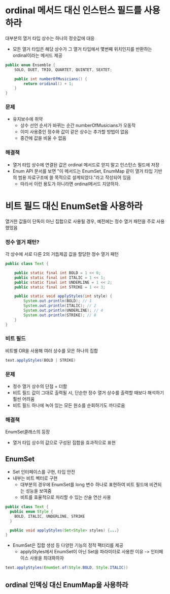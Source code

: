 # ordinal 메서드 대신 인스턴스 필드를 사용하라
대부분의 열거 타입 상수는 하나의 정숫값에 대응
+ 모든 열거 타입은 해당 상수가 그 열거 타입에서 몇번째 위치인지를 반환하는 ordinal이라는 메서드 제공
```java
public enum Ensemble {
    SOLO, DUET, TRIO, QUARTET, QUINTET, SEXTET;

    public int numberOfMusicians() {
        return oridinal() + 1;
    }
}
```
### 문제
+ 유지보수에 취약
  + 상수 선언 순서가 바뀌는 순간 numberOfMusicians가 오동작
  + 이미 사용중인 정수와 값이 같은 상수는 추가할 방법이 없음
  + 중간에 값을 비울 수 없음

### 해결책
+ 열거 타입 상수에 연결된 값은 ordinal 메서드로 얻지 말고 인스턴스 필드에 저장
+ Enum API 문서를 보면 "이 메서드는 EnumSet, EnumMap 같이 열거 타입 기반의 범용 자료구조에 쓸 목적으로 설계되었다."라고 작성되어 있음
  + 따라서 이런 용도가 아니라면 ordinal메서드 지양하자.

# 비트 필드 대신 EnumSet을 사용하라
열거한 값들이 단독이 아닌 집합으로 사용될 경우, 예전에는 정수 열거 패턴을 주로 사용했었음
### 정수 열거 패턴?
각 상수에 서로 다른 2의 거듭제곱 값을 할당한 정수 열거 패턴
```java
public class Text {

    public static final int BOLD = 1 << 0;
    public static final int ITALIC = 1 << 1;
    public static final int UNDERLINE = 1 << 2;
    public static final int STRIKE = 1 << 3;

    public static void applyStyles(int style) {
        System.out.println(BOLD); // 1
        System.out.println(ITALIC); // 2 
        System.out.println(UNDERLINE); // 4
        System.out.println(STRIKE); // 8
    }
}
```

### 비트 필드
비트별 OR을 사용해 여러 상수를 모은 하나의 집합
```java
text.applyStyles(BOLD | STRIKE)
```
### 문제
+ 정수 열거 상수의 단점 + 더함
+ 비트 필드 값이 그대로 출력될 시, 단순한 정수 열거 상수를 출력할 때보다 해석하기 훨씬 어려움
+ 비트 필드 하나에 녹아 있는 모든 원소를 순회하기도 까다로움

### 해결책 
EnumSet클래스의 등장
+ 열거 타입 상수의 값으로 구성된 집합을 효과적으로 표현

## EnumSet
+ Set 인터페이스를 구현, 타입 안전
+ 내부는 비트 벡터로 구현
  + 대부분의 경우에 EnumSet를 long 변수 하나로 표현하여 비트 필드에 비견되는 성능을 보여줌
  + 비트를 효율적으로 처리할 수 있는 산술 연산 사용
```java
public class Text {
  public enum Style {
    BOLD, ITALIC, UNDERLINE, STRIKE
  }

  public void applyStyles(Set<Style> styles) {...}
}
```
+ EnumSet은 집합 생성 등 다양한 기능의 정적 팩터리를 제공
  + applyStyles에서 EnumSet이 아닌 Set을 파라미터로 사용한 이유 -> 인터페이스 사용을 최대화하자
```java
text.applyStyles(EnumSet.of(Style.BOLD, Style.ITALIC))
```

## ordinal 인덱싱 대신 EnumMap을 사용하라
